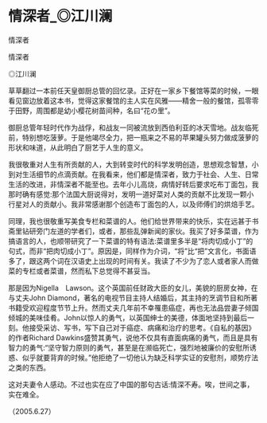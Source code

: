 # 情深者_◎江川澜

情深者

情深者

◎江川澜

草草翻过一本前任天皇御厨总管的回忆录。正好在一家乡下餐馆等菜的时候，一眼看见窗边放着这本书，觉得这家餐馆的主人实在风雅——精舍一般的餐馆，孤零零于田野，周围都是幼小樱花树苗间种，名曰“花の里”。

御厨总管年轻时代作为战俘，和战友一同被流放到西伯利亚的冰天雪地。战友临死前，特别想吃菠萝。于是他竭尽全力，把一瓶来之不易的苹果罐头努力做成菠萝的形状和味道，从此明白了厨艺于人生的意义。

我很敬重对人生有所贡献的人，大到转变时代的科学发明创造，思想观念智慧，小到对生活细节的点滴贡献。在我看来，他们都是情深者，致力于社会、人生、日常生活的改进，非情深者不能至也。去年小儿高烧，病情好转后要求吃布丁面包，我那时确有感觉:那个法国大厨说得对，发明一道好菜对人类的贡献不比发现一颗小行星对人的贡献小。我非常感谢那个创造布丁面包的人，以及师傅们的烘焙手艺。

同理，我也很敬重写美食专栏和菜谱的人。他们给世界带来的快乐，实在远甚于书斋里钻研旁门左道的学者们，或者，那些乱弹新闻的家伙。我买了好多菜谱，作为搞语言的人，也顺带研究了一下菜谱的特有语法:菜谱里多半是“将肉切成小丁”的句式，而非“把肉切成小丁”。原因是，同样作为介词，“将”比“把”文言化，书面语多了，跟这两个词在汉语史上出现的时间有关。我读了不少为了恋人或者家人而做菜的专栏或者菜谱，然而私下总觉得不甚妥当。

那是因为Nigella　Lawson。这个英国前任财政大臣的女儿，美貌的厨房女神，在与丈夫John Diamond，著名的电视节目主持人结婚后，其主持的烹调节目和所著书籍受欢迎程度节节上升。然而丈夫几年前不幸罹患癌症，再也无法品尝妻子倾国倾城的美味佳肴。John以惊人的勇气，以英国绅士的美德，体面地坚持到最后一刻。他接受采访、写书，写下自己对于癌症、病痛和治疗的思考。《自私的基因》的作者Richard Dawkins盛赞其勇气，说他不仅具有直面病痛的勇气，而且是具有智力的勇气:“坚守智力原则的勇气，甚至是在濒临死亡，强烈地被廉价的安慰所诱惑、似乎就要背弃的时候。”他拒绝了一切他认为缺乏科学实证的安慰剂，顺势疗法之类的东西。

这对夫妻令人感动。不过也实在应了中国的那句古话:情深不寿。唉，世间之事，实在难全。

（2005.6.27）
